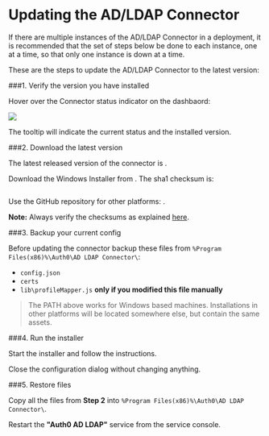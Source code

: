 # Updating the AD/LDAP Connector

If there are multiple instances of the AD/LDAP Connector in a deployment, it is recommended that the set of steps below be done to each instance, one at a time, so that only one instance is down at a time.

These are the steps to update the AD/LDAP Connector to the latest version:

###1. Verify the version you have installed

Hover over the Connector status indicator on the dashbaord:

![](https://cdn.auth0.com/docs/img/adldap-connector-version.png)

The tooltip will indicate the current status and the installed version.

###2. Download the latest version

The latest released version of the connector is <span class="version"></span>.

Download the Windows Installer from <a class="download-link" href=""></a>. The sha1 checksum is:

<pre><code class="checksum"></code></pre>

Use the GitHub repository for other platforms: <a class="download-github" href=""></a>.

**Note:** Always verify the checksums as explained [here](@@env.BASE_URL@@/checksum).

###3. Backup your current config

Before updating the connector backup these files from `%Program Files(x86)%\Auth0\AD LDAP Connector\`:

*  `config.json`
*  `certs`
*  `lib\profileMapper.js` **only if you modified this file manually**

> The PATH above works for Windows based machines. Installations in other platforms will be located somewhere else, but contain the same assets.

###4. Run the installer

Start the installer and follow the instructions.

Close the configuration dialog without changing anything.

###5. Restore files

Copy all the files from __Step 2__ into `%Program Files(x86)%\Auth0\AD LDAP Connector\`.

Restart the **"Auth0 AD LDAP"** service from the service console.

<script type="text/javascript">
  $.getJSON('https://cdn.auth0.com/connector/windows/latest.json', function (data) {
    $('.download-link').attr('href', data.url)
                       .text(data.url.split('/').pop())
    $('.checksum').text(data.checksum);
    $('.version').text(data.version);

    $('.download-github')
        .attr('href', 'https://github.com/auth0/ad-ldap-connector/releases/tag/v' + data.version)
        .text('adldap-' + data.version);
  })
</script>
